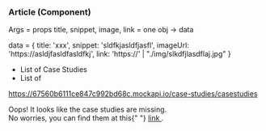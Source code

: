 

### Article (Component)

Args = props
title, snippet, image, link = one obj -> data

data = {
    title: 'xxx',
    snippet: 'sldfkjasldfjasfl',
    imageUrl: 'https://asldjfasldfasldfkj',
    link: 'https://' | "./img/slkdfjlasdflaj.jpg"
}


- List of Case Studies
- List of 


https://67560b6111ce847c992bd68c.mockapi.io/case-studies/casestudies

<ErrorMessage>
      Oops! It looks like the case studies are missing. <br /> No worries, you can find them at this{" "}
      <a className="text-digivate" href="https://www.digivate.com/work/">
        link
      </a>
      .
   </ErrorMessage>